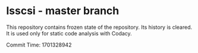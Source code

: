 # lsscsi - master branch

This repository contains frozen state of the repository.
Its history is cleared. It is used only for static code
analysis with Codacy.

Commit Time: 1701328942